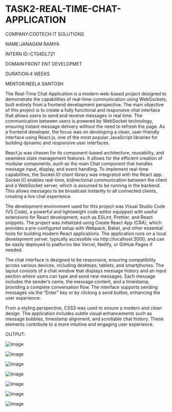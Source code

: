 # TASK2-REAL-TIME-CHAT-APPLICATION

COMPANY:CODTECH IT SOLUTIONS

NAME:JANAGAM RAMYA

INTERN ID::CT04DL721

DOMAIN:FRONT ENT DEVELOPMET

DURATION:4 WEEKS

MENTOR:NEELA SANTOSH

The Real-Time Chat Application is a modern web-based project designed to demonstrate the capabilities of real-time communication using WebSockets, built entirely from a frontend development perspective. The main objective of this project is to create a fully functional and responsive chat interface that allows users to send and receive messages in real time. The communication between users is powered by WebSocket technology, ensuring instant message delivery without the need to refresh the page. As a frontend developer, the focus was on developing a clean, user-friendly interface using React.js, one of the most popular JavaScript libraries for building dynamic and responsive user interfaces.

React.js was chosen for its component-based architecture, reusability, and seamless state management features. It allows for the efficient creation of modular components, such as the main Chat component that handles message input, display, and event handling. To implement real-time capabilities, the Socket.IO client library was integrated with the React app. Socket.IO enables real-time, bidirectional communication between the client and a WebSocket server, which is assumed to be running in the backend. This allows messages to be broadcast instantly to all connected clients, creating a live chat experience.

The development environment used for this project was Visual Studio Code (VS Code), a powerful and lightweight code editor equipped with useful extensions for React development, such as ESLint, Prettier, and React snippets. The project was initialized using Create React App (CRA), which provides a pre-configured setup with Webpack, Babel, and other essential tools for building modern React applications. The application runs on a local development server, typically accessible via http://localhost:3000, and can be easily deployed to platforms like Vercel, Netlify, or GitHub Pages if needed.

The chat interface is designed to be responsive, ensuring compatibility across various devices, including desktops, tablets, and smartphones. The layout consists of a chat window that displays message history and an input section where users can type and send new messages. Each message includes the sender’s name, the message content, and a timestamp, providing a complete conversation flow. The interface supports sending messages via the “Enter” key or by clicking a send button, enhancing the user experience.

From a styling perspective, CSS3 was used to ensure a modern and clean design. The application includes subtle visual enhancements such as message bubbles, timestamp alignment, and scrollable chat history. These elements contribute to a more intuitive and engaging user experience.

OUTPUT:

![Image](https://github.com/user-attachments/assets/7179a2e7-7747-489c-9cfd-aa4b73ad8ccc)

![Image](https://github.com/user-attachments/assets/ee641c98-bcd8-49b1-942f-debd0341bc9c)

![Image](https://github.com/user-attachments/assets/56b3363f-36e7-48a2-bc38-7f6b1eb6d841)

![Image](https://github.com/user-attachments/assets/95315bb5-f3a8-41b3-b587-324992401867)

![Image](https://github.com/user-attachments/assets/a4ab98df-40bc-491d-9eb2-779eb0985cab)

![Image](https://github.com/user-attachments/assets/96e81640-c2e2-4f3e-a275-de947fa75a42)

![Image](https://github.com/user-attachments/assets/16a713bc-4191-4411-a1cd-f953c43db04b)
